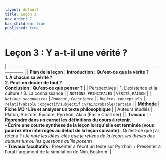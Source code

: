 ```yaml
---
layout: default
title: Leçon 3
nav_order: 7
has_children: true
published: true
---
```


# Leçon 3 : Y a-t-il une vérité ?

| ----------------------- | ------------------------------------------------------------ |
| **Plan de la leçon**    | **Introduction :  Qu'est-ce que la vérité ?<br />1.  À chacun sa vérité ?<br />2.  Peut-on douter de tout ?<br />Conclusion : Qu'est-ce que penser ?** |
| Perspectives            | 1. L'existence et la culture / 3. La connaissance            |
| `NOTIONS PRINCIPALES`   | `VÉRITÉ`, `RAISON`                                           |
| *`Notions secondaires`* | *`Bonheur` ; `Conscience`*                                   |
| `Repères conceptuels`   | `relatif/absolu` ; `objectif/subjectif` ; `vrai/probable/certain` |
| **Méthode**             | **Fiche M3 : Lire et analyser un texte philosophique**       |
| Auteurs étudiés         | Platon, Aristote, Épicure, Pyrrhon, Alain (Émile Chartrier)  |
| **Travaux**             | **- Reprendre dans un carnet les définitions du cours à retenir**. <br />**- Écrire une courte synthèse de la leçon lorsqu'elle est terminée (vous pourrez être interrogés au début de la leçon suivante)** : Qu’est-ce que j’ai retenu ? (*Je note les idées-clés que je retiens de la leçon, les thèses des auteurs lus ou les questions qu’ils posent*) <br />**- Travaux facultatifs :** Présenter à l'écrit un texte sur Pyrrhon + Présenter à l'oral l'argument de la simulation de Nick Bostrom. |